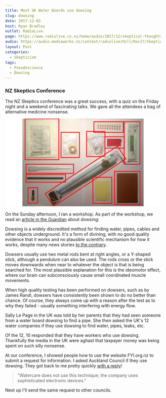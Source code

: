 ```yaml
---
title: Most UK Water Boards use dowsing
slug: dowsing
date: 2017-12-03
host: Ryan Bradley
outlet: RadioLive
page: https://www.radiolive.co.nz/home/audio/2017/12/skeptical-thoughts-with-mark-honeychurch.html
audio: https://audio.mediaworks.nz/content/radiolive/Hill/Dec17/SkepticalThoughts3_12_17.mp3
layout: Post
categories:
  - Skepticism
tags:
  - Pseudoscience
  - Dowsing
---
```


### NZ Skeptics Conference

The NZ Skeptics conference was a great success, with a quiz on the Friday night and a weekend of fascinating talks. We gave all the attendees a bag of alternative medicine nonsense.

<!-- more -->

![Alt Med](./MCSlides.jpg)

On the Sunday afternoon, I ran a workshop. As part of the workshop, we read an [article in the Guardian](https://www.theguardian.com/business/2017/nov/21/uk-water-firms-admit-using-divining-rods-to-find-leaks-and-pipes) about dowsing:

Dowsing is a widely discredited method for finding water, pipes, cables and other objects underground. It's a form of divining, with no good quality evidence that it works and no plausible scientific mechanism for how it works, despite many news stories [to the contrary](http://www.cbc.ca/news/canada/montreal/montreal-underground-passage-1.4428833).

Dowsers usually use two metal rods bent at right angles, or a Y-shaped stick, although a pendulum can also be used. The rods cross or the stick moves downwards when near to whatever the object is that is being searched for. The most plausible explanation for this is the ideomotor effect, where our brain can subconsciously cause small coordinated muscle movements.

When high quality testing has been performed on dowsers, such as by James Randi, dowsers have consistently been shown to do no better than chance. Of course, they always come up with a reason after the test as to why they failed - usually something interfering with energy flow.

Sally Le Page in the UK was told by her parents that they had seen someone from a water board dowsing to find a pipe. She then asked the UK's 12 water companies if they use dowsing to find water, pipes, leaks, etc.

Of the 12, 10 responded that they have workers who use dowsing. Thankfully the media in the UK were aghast that taxpayer money was being spent on such silly nonsense.

At our conference, I showed people how to use the website FYI.org.nz to submit a request for information. I asked Auckland Council if they use dowsing. They got back to me pretty quickly [with a reply](https://fyi.org.nz/request/6883/response/22694/attach/html/3/SC284EA473917113009570.pdf.html)!

> "Watercare does not use this technique; the company uses sophisticated electronic devices."

<object data="/docs/skepticism/SC284EA473917113009570.pdf" width="100%" height="800px" />

Next up I'll send the same request to other councils.

